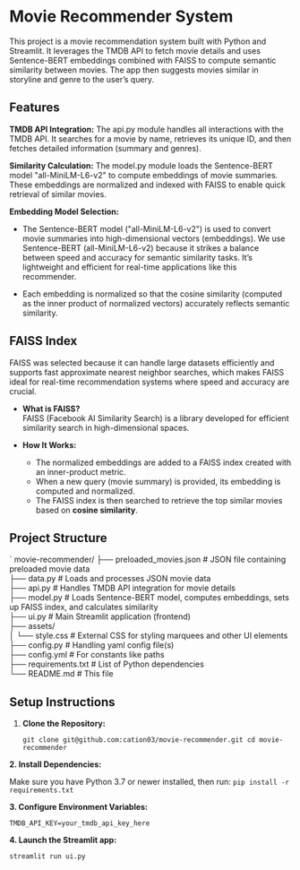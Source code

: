 # Movie Recommender System

This project is a movie recommendation system built with Python and Streamlit. It leverages the TMDB API to fetch movie details and uses Sentence-BERT embeddings combined with FAISS to compute semantic similarity between movies. The app then suggests movies similar in storyline and genre to the user’s query.


## Features

**TMDB API Integration:**
The api.py module handles all interactions with the TMDB API. It searches for a movie by name, retrieves its unique ID, and then fetches detailed information (summary and genres). 

**Similarity Calculation:**
The model.py module loads the Sentence-BERT model "all-MiniLM-L6-v2" to compute embeddings of movie summaries. These embeddings are normalized and indexed with FAISS to enable quick retrieval of similar movies.

**Embedding Model Selection:**
- The Sentence-BERT model ("all-MiniLM-L6-v2") is used to convert movie summaries into high-dimensional vectors (embeddings). We use Sentence-BERT (all-MiniLM-L6-v2) because it strikes a balance between speed and accuracy for semantic similarity tasks. It’s lightweight and efficient for real-time applications like this recommender.

- Each embedding is normalized so that the cosine similarity (computed as the inner product of normalized vectors) accurately reflects semantic similarity.

## FAISS Index

  FAISS was selected because it can handle large datasets efficiently and supports fast approximate nearest neighbor searches, which makes FAISS ideal for real-time recommendation systems where speed and accuracy are crucial.

- **What is FAISS?**  
  FAISS (Facebook AI Similarity Search) is a library developed for efficient similarity search in high-dimensional spaces.

- **How It Works:**  
  - The normalized embeddings are added to a FAISS index created with an inner-product metric.
  - When a new query (movie summary) is provided, its embedding is computed and normalized.
  - The FAISS index is then searched to retrieve the top similar movies based on **cosine similarity**.

## Project Structure
`
movie-recommender/ 
├── preloaded_movies.json # JSON file containing preloaded movie data <br/>
├── data.py # Loads and processes JSON movie data <br/>
├── api.py # Handles TMDB API integration for movie details <br/>
├── model.py # Loads Sentence-BERT model, computes embeddings, sets up FAISS index, and calculates similarity <br/>
├── ui.py # Main Streamlit application (frontend) <br/>
├── assets/ <br/>
│ └── style.css # External CSS for styling marquees and other UI elements <br/>
├── config.py # Handling yaml config file(s) <br/>
├── config.yml # For constants like paths <br/>
├── requirements.txt # List of Python dependencies <br/>
└── README.md # This file <br/>

## Setup Instructions

1. **Clone the Repository:**

   `git clone git@github.com:cation03/movie-recommender.git
   cd movie-recommender`
   
**2. Install Dependencies:**

  Make sure you have Python 3.7 or newer installed, then run:
  `pip install -r requirements.txt`

**3. Configure Environment Variables:**

  `TMDB_API_KEY=your_tmdb_api_key_here`

**4. Launch the Streamlit app:**   

   `streamlit run ui.py`
